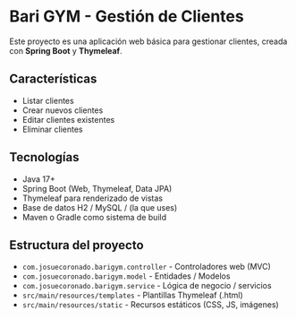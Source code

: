 # Bari GYM - Gestión de Clientes

Este proyecto es una aplicación web básica para gestionar clientes, creada con **Spring Boot** y **Thymeleaf**.

## Características

- Listar clientes
- Crear nuevos clientes
- Editar clientes existentes
- Eliminar clientes

## Tecnologías

- Java 17+
- Spring Boot (Web, Thymeleaf, Data JPA)
- Thymeleaf para renderizado de vistas
- Base de datos H2 / MySQL / (la que uses)
- Maven o Gradle como sistema de build

## Estructura del proyecto

- `com.josuecoronado.barigym.controller` - Controladores web (MVC)
- `com.josuecoronado.barigym.model` - Entidades / Modelos
- `com.josuecoronado.barigym.service` - Lógica de negocio / servicios
- `src/main/resources/templates` - Plantillas Thymeleaf (.html)
- `src/main/resources/static` - Recursos estáticos (CSS, JS, imágenes)


